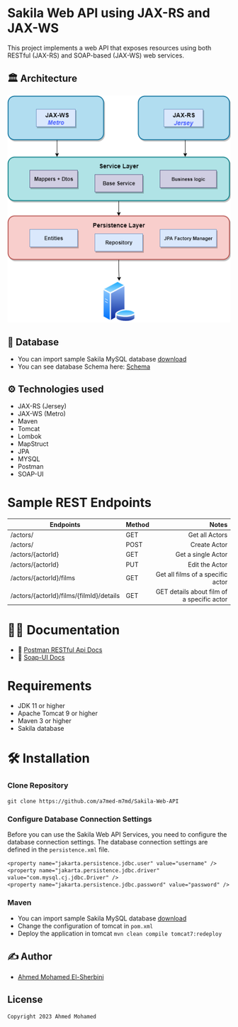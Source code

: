 # Sakila Web API using JAX-RS and JAX-WS

This project implements a web API that exposes resources using both RESTful (JAX-RS) and SOAP-based (JAX-WS) web services.


## 🏛️ Architecture
![image](project%20structure.png)


## 💾 Database 
* You can import sample Sakila MySQL database [download](https://downloads.mysql.com/docs/sakila-db.zip)
* You can see database Schema here: [Schema](sakila.png)



##  ⚙️ Technologies used
* JAX-RS (Jersey)
* JAX-WS (Metro)
* Maven
* Tomcat
* Lombok
* MapStruct
* JPA
* MYSQL
* Postman
* SOAP-UI

# Sample REST Endpoints
| Endpoints                               | Method |                                      Notes |
|-----------------------------------------|:-------|-------------------------------------------:|
| /actors/                                | GET    |                             Get all Actors |
| /actors/                                | POST   |                              Create  Actor |
| /actors/{actorId}                       | GET    |                         Get a single Actor |
| /actors/{actorId}                       | PUT    |                             Edit the Actor |
| /actors/{actorId}/films                 | GET    |          Get all films of a specific actor |
| /actors/{actorId}/films/{filmId}/details | GET    | GET details about film of a specific actor |



# 👨‍💻 Documentation
* 📃 [ Postman RESTful Api Docs ](https://documenter.getpostman.com/view/17178810/2s93Y2SMVz)[](https://www.postman.com/interstellar-meadow-495201/workspace/sakila-development/overview)
* 📃 [Soap-UI Docs](Sakila-soapui-project.xml)

# Requirements
* JDK 11 or higher
* Apache Tomcat 9 or higher
* Maven 3 or higher
* Sakila database


# 🛠️ Installation
### Clone Repository
`git clone https://github.com/a7med-m7md/Sakila-Web-API`
### Configure Database Connection Settings
Before you can use the Sakila Web API Services, you need to configure the database connection settings. The database connection settings are defined in the `persistence.xml` file.

```<property name="jakarta.persistence.jdbc.url" value="jdbc:mysql://localhost:3306/sakila" />
<property name="jakarta.persistence.jdbc.user" value="username" />
<property name="jakarta.persistence.jdbc.driver" value="com.mysql.cj.jdbc.Driver" />
<property name="jakarta.persistence.jdbc.password" value="password" />
```


### Maven
* You can import sample Sakila MySQL database [download](https://downloads.mysql.com/docs/sakila-db.zip)
* Change the configuration of tomcat in `pom.xml`
* Deploy the application in tomcat `mvn clean compile tomcat7:redeploy`


## ✍️ Author
* [Ahmed Mohamed El-Sherbini](https://github.com/a7med-m7md)


## License
```
Copyright 2023 Ahmed Mohamed
```

